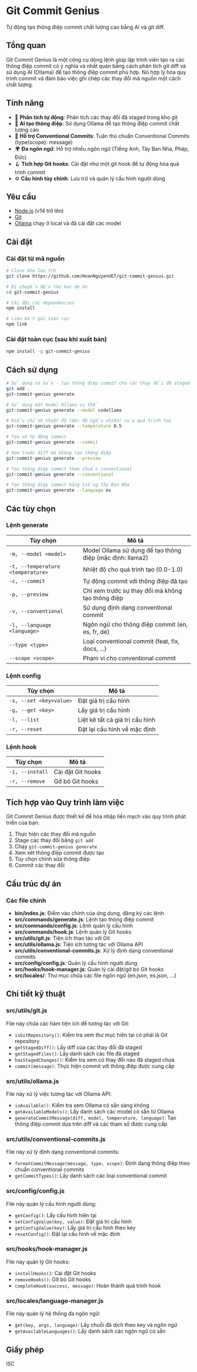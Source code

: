 # Git Commit Genius

Tự động tạo thông điệp commit chất lượng cao bằng AI và git diff.

## Tổng quan

Git Commit Genius là một công cụ dòng lệnh giúp lập trình viên tạo ra các thông điệp commit có ý nghĩa và nhất quán bằng cách phân tích git diff và sử dụng AI (Ollama) để tạo thông điệp commit phù hợp. Nó hợp lý hóa quy trình commit và đảm bảo việc ghi chép các thay đổi mã nguồn một cách chất lượng.

## Tính năng

- 🤖 **Phân tích tự động**: Phân tích các thay đổi đã staged trong kho git
- 🧠 **AI tạo thông điệp**: Sử dụng Ollama để tạo thông điệp commit chất lượng cao
- 📝 **Hỗ trợ Conventional Commits**: Tuân thủ chuẩn Conventional Commits (type(scope): message)
- 🌍 **Đa ngôn ngữ**: Hỗ trợ nhiều ngôn ngữ (Tiếng Anh, Tây Ban Nha, Pháp, Đức)
- 🪝 **Tích hợp Git hooks**: Cài đặt như một git hook để tự động hóa quá trình commit
- ⚙️ **Cấu hình tùy chỉnh**: Lưu trữ và quản lý cấu hình người dùng

## Yêu cầu

- [Node.js](https://nodejs.org/) (v14 trở lên)
- [Git](https://git-scm.com/)
- [Ollama](https://ollama.ai/) chạy ở local và đã cài đặt các model

## Cài đặt

### Cài đặt từ mã nguồn

```bash
# Clone kho lưu trữ
git clone https://github.com/HoanNguyenUET/git-commit-genius.git

# Di chuyển đến thư mục dự án
cd git-commit-genius

# Cài đặt các dependencies
npm install

# Liên kết gói toàn cục
npm link
```

### Cài đặt toàn cục (sau khi xuất bản)

```bash
npm install -g git-commit-genius
```

## Cách sử dụng

```bash
# Sử dụng cơ bản - tạo thông điệp commit cho các thay đổi đã staged
git add .
git-commit-genius generate

# Sử dụng một model Ollama cụ thể
git-commit-genius generate --model codellama

# Điều chỉnh nhiệt độ (mức độ ngẫu nhiên) của quá trình tạo
git-commit-genius generate --temperature 0.5

# Tạo và tự động commit
git-commit-genius generate --commit

# Xem trước diff mà không tạo thông điệp
git-commit-genius generate --preview

# Tạo thông điệp commit theo chuẩn conventional
git-commit-genius generate --conventional

# Tạo thông điệp commit bằng tiếng Tây Ban Nha
git-commit-genius generate --language es
```

## Các tùy chọn

### Lệnh generate

| Tùy chọn | Mô tả |
|----------|-------|
| `-m, --model <model>` | Model Ollama sử dụng để tạo thông điệp (mặc định: llama2) |
| `-t, --temperature <temperature>` | Nhiệt độ cho quá trình tạo (0.0-1.0) |
| `-c, --commit` | Tự động commit với thông điệp đã tạo |
| `-p, --preview` | Chỉ xem trước sự thay đổi mà không tạo thông điệp |
| `-v, --conventional` | Sử dụng định dạng conventional commit |
| `-l, --language <language>` | Ngôn ngữ cho thông điệp commit (en, es, fr, de) |
| `--type <type>` | Loại conventional commit (feat, fix, docs, ...) |
| `--scope <scope>` | Phạm vi cho conventional commit |

### Lệnh config

| Tùy chọn | Mô tả |
|----------|-------|
| `-s, --set <key=value>` | Đặt giá trị cấu hình |
| `-g, --get <key>` | Lấy giá trị cấu hình |
| `-l, --list` | Liệt kê tất cả giá trị cấu hình |
| `-r, --reset` | Đặt lại cấu hình về mặc định |

### Lệnh hook

| Tùy chọn | Mô tả |
|----------|-------|
| `-i, --install` | Cài đặt Git hooks |
| `-r, --remove` | Gỡ bỏ Git hooks |

## Tích hợp vào Quy trình làm việc

Git Commit Genius được thiết kế để hòa nhập liền mạch vào quy trình phát triển của bạn:

1. Thực hiện các thay đổi mã nguồn
2. Stage các thay đổi bằng `git add`
3. Chạy `git-commit-genius generate`
4. Xem xét thông điệp commit được tạo
5. Tùy chọn chỉnh sửa thông điệp
6. Commit các thay đổi

## Cấu trúc dự án

### Các file chính

- **bin/index.js**: Điểm vào chính của ứng dụng, đăng ký các lệnh
- **src/commands/generate.js**: Lệnh tạo thông điệp commit
- **src/commands/config.js**: Lệnh quản lý cấu hình
- **src/commands/hook.js**: Lệnh quản lý Git hooks
- **src/utils/git.js**: Tiện ích thao tác với Git
- **src/utils/ollama.js**: Tiện ích tương tác với Ollama API
- **src/utils/conventional-commits.js**: Xử lý định dạng conventional commits
- **src/config/config.js**: Quản lý cấu hình người dùng
- **src/hooks/hook-manager.js**: Quản lý cài đặt/gỡ bỏ Git hooks
- **src/locales/**: Thư mục chứa các file ngôn ngữ (en.json, es.json, ...)

## Chi tiết kỹ thuật

### src/utils/git.js

File này chứa các hàm tiện ích để tương tác với Git:
- `isGitRepository()`: Kiểm tra xem thư mục hiện tại có phải là Git repository
- `getStagedDiff()`: Lấy diff của các thay đổi đã staged
- `getStagedFiles()`: Lấy danh sách các file đã staged
- `hasStagedChanges()`: Kiểm tra xem có thay đổi nào đã staged chưa
- `commit(message)`: Thực hiện commit với thông điệp được cung cấp

### src/utils/ollama.js

File này xử lý việc tương tác với Ollama API:
- `isAvailable()`: Kiểm tra xem Ollama có sẵn sàng không
- `getAvailableModels()`: Lấy danh sách các model có sẵn từ Ollama
- `generateCommitMessage(diff, model, temperature, language)`: Tạo thông điệp commit dựa trên diff và các tham số được cung cấp

### src/utils/conventional-commits.js

File này xử lý định dạng conventional commits:
- `formatCommitMessage(message, type, scope)`: Định dạng thông điệp theo chuẩn conventional commits
- `getCommitTypes()`: Lấy danh sách các loại conventional commit

### src/config/config.js

File này quản lý cấu hình người dùng:
- `getConfig()`: Lấy cấu hình hiện tại
- `setConfigValue(key, value)`: Đặt giá trị cấu hình
- `getConfigValue(key)`: Lấy giá trị cấu hình theo key
- `resetConfig()`: Đặt lại cấu hình về mặc định

### src/hooks/hook-manager.js

File này quản lý Git hooks:
- `installHooks()`: Cài đặt Git hooks
- `removeHooks()`: Gỡ bỏ Git hooks
- `completeHook(success, message)`: Hoàn thành quá trình hook

### src/locales/language-manager.js

File này quản lý hệ thống đa ngôn ngữ:
- `get(key, args, language)`: Lấy chuỗi đã dịch theo key và ngôn ngữ
- `getAvailableLanguages()`: Lấy danh sách các ngôn ngữ có sẵn

## Giấy phép

ISC
